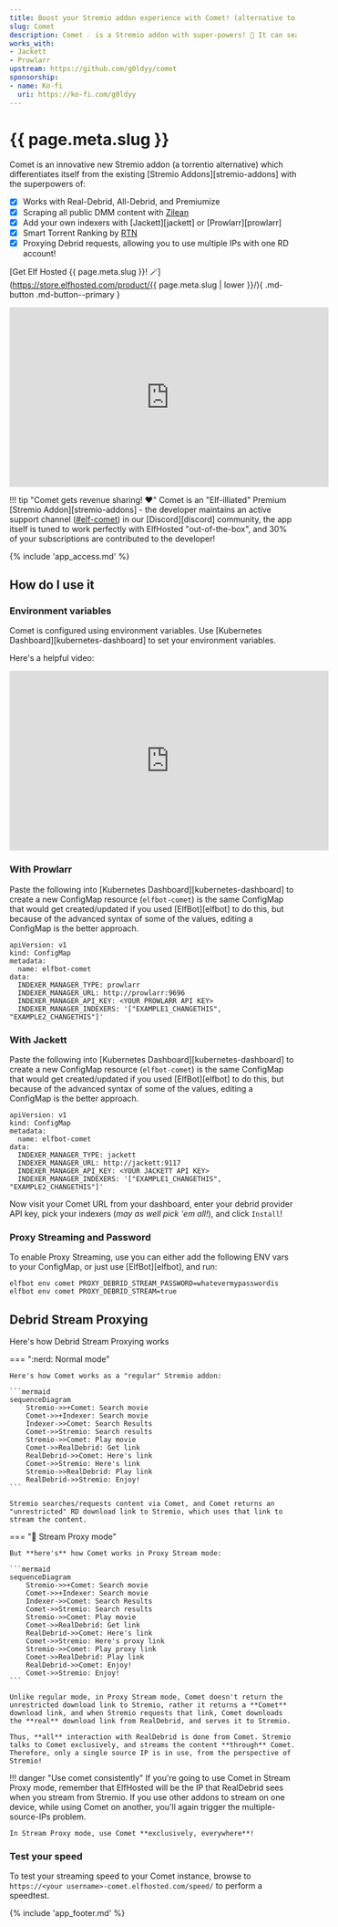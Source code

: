 ```yaml
---
title: Boost your Stremio addon experience with Comet! (alternative to torrentio stremio addon)
slug: Comet
description: Comet ☄️ is a Stremio addon with super-powers! 🦸 It can search public DMM hashlists, and it can proxy your streams, bypassing RealDebrid's one-ip-per-account limitation!
works_with:
- Jackett
- Prowlarr
upstream: https://github.com/g0ldyy/comet
sponsorship: 
- name: Ko-fi
  uri: https://ko-fi.com/g0ldyy
---
```


# {{ page.meta.slug }}

Comet is an innovative new Stremio addon (a torrentio alternative) which differentiates itself from the existing [Stremio Addons][stremio-addons] with the superpowers of:

* [x] Works with Real-Debrid, All-Debrid, and Premiumize
* [x] Scraping all public DMM content with [Zilean](https://github.com/iPromKnight/zilean)
* [x] Add your own indexers with [Jackett][jackett] or [Prowlarr][prowlarr]
* [x] Smart Torrent Ranking by [RTN](https://github.com/dreulavelle/rank-torrent-name)
* [x] Proxying Debrid requests, allowing you to use multiple IPs with one RD account!

[Get Elf Hosted {{ page.meta.slug }}! :magic_wand:](https://store.elfhosted.com/product/{{ page.meta.slug | lower }}/){ .md-button .md-button--primary }

<iframe width="560" height="315" src="https://www.youtube.com/embed/JAC4UrlFx7Y?si=EHBM8ZU71fAstkjQ" title="YouTube video player" frameborder="0" allow="accelerometer; autoplay; clipboard-write; encrypted-media; gyroscope; picture-in-picture; web-share" referrerpolicy="strict-origin-when-cross-origin" allowfullscreen></iframe>

!!! tip "Comet gets revenue sharing! :heart:"
    Comet is an "Elf-illiated" Premium [Stremio Addon][stremio-addons] - the developer maintains an active support channel ([#elf-comet](https://discord.com/channels/396055506072109067/1256404447723126916)) in our [Discord][discord] community, the app itself is tuned to work perfectly with ElfHosted "out-of-the-box", and 30% of your subscriptions are contributed to the developer!

{% include 'app_access.md' %}

## How do I use it

### Environment variables

Comet is configured using environment variables. Use [Kubernetes Dashboard][kubernetes-dashboard] to set your environment variables.

Here's a helpful video:

<iframe width="560" height="315" src="https://www.youtube.com/embed/WEGKI7ppq9E?si=r0u_JfR1VWyj0HoA" title="YouTube video player" frameborder="0" allow="accelerometer; autoplay; clipboard-write; encrypted-media; gyroscope; picture-in-picture; web-share" referrerpolicy="strict-origin-when-cross-origin" allowfullscreen></iframe>

### With Prowlarr

Paste the following into [Kubernetes Dashboard][kubernetes-dashboard] to create a new ConfigMap resource (`elfbot-comet`) is the same ConfigMap that would get created/updated if you used [ElfBot][elfbot] to do this, but because of the advanced syntax of some of the values, editing a ConfigMap is the better approach.

```
apiVersion: v1
kind: ConfigMap
metadata:
  name: elfbot-comet
data:
  INDEXER_MANAGER_TYPE: prowlarr
  INDEXER_MANAGER_URL: http://prowlarr:9696
  INDEXER_MANAGER_API_KEY: <YOUR PROWLARR API KEY>
  INDEXER_MANAGER_INDEXERS: '["EXAMPLE1_CHANGETHIS", "EXAMPLE2_CHANGETHIS"]'
```

### With Jackett

Paste the following into [Kubernetes Dashboard][kubernetes-dashboard] to create a new ConfigMap resource (`elfbot-comet`) is the same ConfigMap that would get created/updated if you used [ElfBot][elfbot] to do this, but because of the advanced syntax of some of the values, editing a ConfigMap is the better approach.

```
apiVersion: v1
kind: ConfigMap
metadata:
  name: elfbot-comet
data:
  INDEXER_MANAGER_TYPE: jackett
  INDEXER_MANAGER_URL: http://jackett:9117
  INDEXER_MANAGER_API_KEY: <YOUR JACKETT API KEY>
  INDEXER_MANAGER_INDEXERS: '["EXAMPLE1_CHANGETHIS", "EXAMPLE2_CHANGETHIS"]'
```

Now visit your Comet URL from your dashboard, enter your debrid provider API key, pick your indexers (*may as well pick 'em all!*), and click `Install`!

### Proxy Streaming and Password

To enable Proxy Streaming, use you can either add the following ENV vars to your ConfigMap, or just use [ElfBot][elfbot], and run:

```
elfbot env comet PROXY_DEBRID_STREAM_PASSWORD=whatevermypasswordis
elfbot env comet PROXY_DEBRID_STREAM=true
```

## Debrid Stream Proxying

Here's how Debrid Stream Proxying works

=== ":nerd: Normal mode"

    Here's how Comet works as a "regular" Stremio addon:

    ```mermaid
    sequenceDiagram
        Stremio->>+Comet: Search movie
        Comet->>+Indexer: Search movie
        Indexer->>Comet: Search Results
        Comet->>Stremio: Search results
        Stremio->>Comet: Play movie
        Comet->>RealDebrid: Get link
        RealDebrid->>Comet: Here's link
        Comet->>Stremio: Here's link
        Stremio->>RealDebrid: Play link
        RealDebrid->>Stremio: Enjoy!
    ```

    Stremio searches/requests content via Comet, and Comet returns an "unrestricted" RD download link to Stremio, which uses that link to stream the content.

=== ":superhero: Stream Proxy mode"

    But **here's** how Comet works in Proxy Stream mode:

    ```mermaid
    sequenceDiagram
        Stremio->>+Comet: Search movie
        Comet->>+Indexer: Search movie
        Indexer->>Comet: Search Results
        Comet->>Stremio: Search results
        Stremio->>Comet: Play movie
        Comet->>RealDebrid: Get link
        RealDebrid->>Comet: Here's link
        Comet->>Stremio: Here's proxy link
        Stremio->>Comet: Play proxy link
        Comet->>RealDebrid: Play link
        RealDebrid->>Comet: Enjoy!
        Comet->>Stremio: Enjoy!
    ```

    Unlike regular mode, in Proxy Stream mode, Comet doesn't return the unrestricted download link to Stremio, rather it returns a **Comet** download link, and when Stremio requests that link, Comet downloads the **real** download link from RealDebrid, and serves it to Stremio.

    Thus, **all** interaction with RealDebrid is done from Comet. Stremio talks to Comet exclusively, and streams the content **through** Comet. Therefore, only a single source IP is in use, from the perspective of Stremio!

!!! danger "Use comet consistently"
    If you're going to use Comet in Stream Proxy mode, remember that ElfHosted will be the IP that RealDebrid sees when you stream from Stremio. If you use other addons to stream on one device, while using Comet on another, you'll again trigger the multiple-source-IPs problem.

    In Stream Proxy mode, use Comet **exclusively, everywhere**!

### Test your speed

To test your streaming speed to your Comet instance, browse to `https://<your username>-comet.elfhosted.com/speed/` to perform a speedtest.

{% include 'app_footer.md' %}